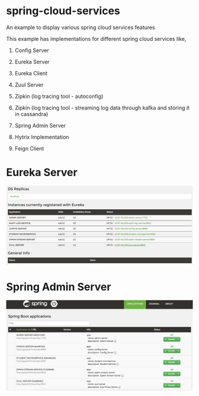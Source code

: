 # spring-cloud-services
An example to display various spring cloud services features

This example has implementations for different spring cloud services like,

1. Config Server

2. Eureka Server

3. Eureka Client

4. Zuul Server

5. Zipkin (log tracing tool - autoconfig)

6. Zipkin (log tracing tool - streaming log data through kafka and storing it in cassandra)

7. Spring Admin Server

8. Hytrix Implementation

9. Feign Client

# Eureka Server
![Eureka Server](https://github.com/gopikrishhnaChokkalamani/spring-cloud-services/blob/master/spring-cloud-services/eureka-screenshot.png)

# Spring Admin Server
![Spring Admin Server](https://github.com/gopikrishhnaChokkalamani/spring-cloud-services/blob/master/spring-cloud-services/spring-admin-server-screenshot.png)
